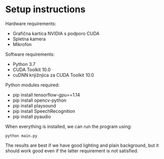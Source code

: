 # Setup instructions

Hardware requirements:
* Grafična kartica NVIDIA s podporo CUDA
* Spletna kamera
* Mikrofon

Software requirements:
* Python 3.7
* CUDA Toolkit 10.0
* cuDNN knjižnjica za CUDA Toolkit 10.0

Python modules required:
* pip install tensorflow-gpu==1.14
* pip install opencv-python
* pip install playsound
* pip install SpeechRecognition
* pip install pyaudio

When everything is installed, we can run the program using:

```
python main.py
```

The results are best if we have good lighting and plain background, but it should work good even if the latter requirement is not satisfied.

